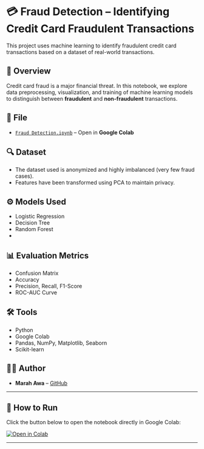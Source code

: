 # 💳 Fraud Detection – Identifying Credit Card Fraudulent Transactions

This project uses machine learning to identify fraudulent credit card transactions based on a dataset of real-world transactions.

## 📌 Overview

Credit card fraud is a major financial threat. In this notebook, we explore data preprocessing, visualization, and training of machine learning models to distinguish between **fraudulent** and **non-fraudulent** transactions.

## 📁 File

- [`Fraud Detection.ipynb`](https://colab.research.google.com/github/marah-awa/Fraud-Detection-Identifying-Credit-Card-Fraudulent-Transactions/blob/main/Fraud%20Detection.ipynb) – Open in **Google Colab**

## 🔍 Dataset

- The dataset used is anonymized and highly imbalanced (very few fraud cases).
- Features have been transformed using PCA to maintain privacy.

## ⚙️ Models Used

- Logistic Regression
- Decision Tree
- Random Forest
- 
## 📊 Evaluation Metrics

- Confusion Matrix
- Accuracy
- Precision, Recall, F1-Score
- ROC-AUC Curve

## 🛠 Tools

- Python
- Google Colab
- Pandas, NumPy, Matplotlib, Seaborn
- Scikit-learn

## 👩‍💻 Author

- **Marah Awa** – [GitHub](https://github.com/marah-awa)

---

## 🚀 How to Run

Click the button below to open the notebook directly in Google Colab:

[![Open in Colab](https://colab.research.google.com/assets/colab-badge.svg)](https://colab.research.google.com/github/marah-awa/Fraud-Detection-Identifying-Credit-Card-Fraudulent-Transactions/blob/main/Fraud%20Detection.ipynb)

---

